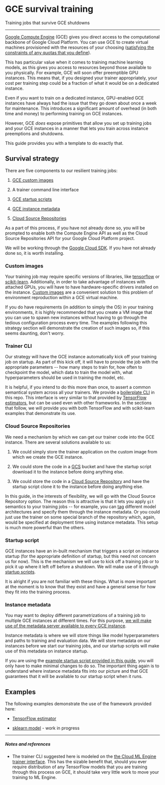 # GCE survival training

Training jobs that survive GCE shutdowns

- - -

[Google Compute Engine](https://cloud.google.com/compute/docs/) (GCE) gives you direct access to the computational backbone of Google Cloud Platform. You can use GCE to create virtual machines provisioned with the resources of your choosing ([satisfying the constraints of any quotas that you define](https://cloud.google.com/compute/quotas)).

This has particular value when it comes to training machine learning models, as this gives you access to resources beyond those available to you physically. For example, GCE will soon offer preemptible GPU instances. This means that, if you designed your trainer appropriately, your cost per training step could be a fraction of what it would be on a dedicated instance.

Even if you want to train on a dedicated instance, GPU-enabled GCE instances have always had the issue that they go down about once a week for maintenance. This introduces a significant amount of overhead (in both time and money) to performing training on GCE instances.

However, GCE *does* expose primitives that allow you set up training jobs and your GCE instances in a manner that lets you train across instance preemptions and shutdowns.

This guide provides you with a template to do exactly that.


## Survival strategy

There are five components to our resilient training jobs:

1. [GCE custom images](https://cloud.google.com/compute/docs/images#custom_images)

1. A trainer command line interface

1. [GCE startup scripts](https://cloud.google.com/compute/docs/startupscript)

1. [GCE instance metadata](https://cloud.google.com/compute/docs/storing-retrieving-metadata)

1. [Cloud Source Repositories](https://cloud.google.com/source-repositories/)


As a part of this process, if you have not already done so, you will be prompted to enable both the Compute Engine API as well as the Cloud Source Repositories API for your Google Cloud Platform project.

We will be working through the [Google Cloud SDK](https://cloud.google.com/sdk/). If you have not already done so, it is worth installing.


### Custom images

Your training job may require specific versions of libraries, like [tensorflow](https://www.tensorflow.org/) or [scikit-learn](http://scikit-learn.org). Additionally, in order to take advantage of instances with attached GPUs, you will have to have hardware-specific drivers installed on the instance. [Custom images](https://cloud.google.com/compute/docs/images#custom_images) are a convenient solution to this problem of environment reproduction within a GCE virtual machine.

If you do have requirements (in addition to simply the OS) in your training environments, it is highly recommended that you create a VM image that you can use to spawn new instances without having to go through the tedious configuration process every time. The examples following this strategy section will demonstrate the creation of such images so, if this seems daunting, don't worry.


### Trainer CLI

Our strategy will have the GCE instance automatically kick off your training job on startup. As part of this kick off, it will have to provide the job with the appropriate parameters -- how many steps to train for, how often to checkpoint the model, which data to train the model with, what hyperparameters should be used in training the model, etc.

It is helpful, if you intend to do this more than once, to assert a common semantical system across all your trainers. We provide a [boilerplate CLI](./dummy/train.py) in this repo. This interface is very similar to that provided by [TensorFlow estimators](https://www.tensorflow.org/programmers_guide/estimators), but can be used even with other frameworks. In the sections that follow, we will provide you with both TensorFlow and with scikit-learn examples that demonstrate its use.


### Cloud Source Repositories

We need a mechanism by which we can get our trainer code into the GCE instance. There are several solutions available to us:

1. We could simply store the trainer application on the custom image from which we create the GCE instance.

1. We could store the code in a [GCS](https://cloud.google.com/storage/) bucket and have the startup script download it to the instance before doing anything else.

1. We could store the code in a [Cloud Source Repository](https://cloud.google.com/source-repositories/) and have the startup script clone it to the instance before doing anything else.

In this guide, in the interests of flexibility, we will go with the Cloud Source Repository option. The reason this is attractive is that it lets you apply `git` semantics to your training jobs -- for example, you can [tag](https://git-scm.com/book/en/v2/Git-Basics-Tagging) different model architectures and specify them through the instance metadata. Or you could just use the trainer on some special branch of the repository which, again, would be specified at deployment time using instance metadata. This setup is much more powerful than the others.


### Startup script

GCE instances have an in-built mechanism that triggers a script on instance startup (for the appropriate definition of startup, but this need not concern us for now). This is the mechanism we will use to kick off a training job or to pick it up where it left off before a shutdown. We will make use of it through [startup scripts](https://cloud.google.com/compute/docs/startupscript#troubleshooting).

It is alright if you are not familiar with these things. What is more important at the moment is to know that they exist and have a general sense for how they fit into the training process.


### Instance metadata

You may want to deploy different parametrizations of a training job to multiple GCE instances at different times. For this purpose, [we will make use of the metadata server available to every GCE instance](https://cloud.google.com/compute/docs/storing-retrieving-metadata#custom).

Instance metadata is where we will store things like model hyperparameters and paths to training and evaluation data. We will store metadata on our instances before we start our training jobs, and our startup scripts will make use of this metadata on instance startup.

If you are using the [example startup script provided in this guide](./gce/startup.sh), you will only have to make minimal changes to do so. The important thing again is to understand where instance metadata fits into our picture and that GCE guarantees that it will be available to our startup script when it runs.


## Examples

The following examples demonstrate the use of the framework provided here:

+ [TensorFlow estimator](./README-tf-estimator.md)

+ [sklearn model](./README-sklearn.md) - work in progress

- - -

##### Notes and references

+ The trainer CLI suggested here is modeled on the [the Cloud ML Engine trainer interface](https://cloud.google.com/ml-engine/docs/packaging-trainer). This has the sizable benefit that, should you ever require distribution of any TensorFlow models that you are training through this process on GCE, it should take very little work to move your training to ML Engine.
